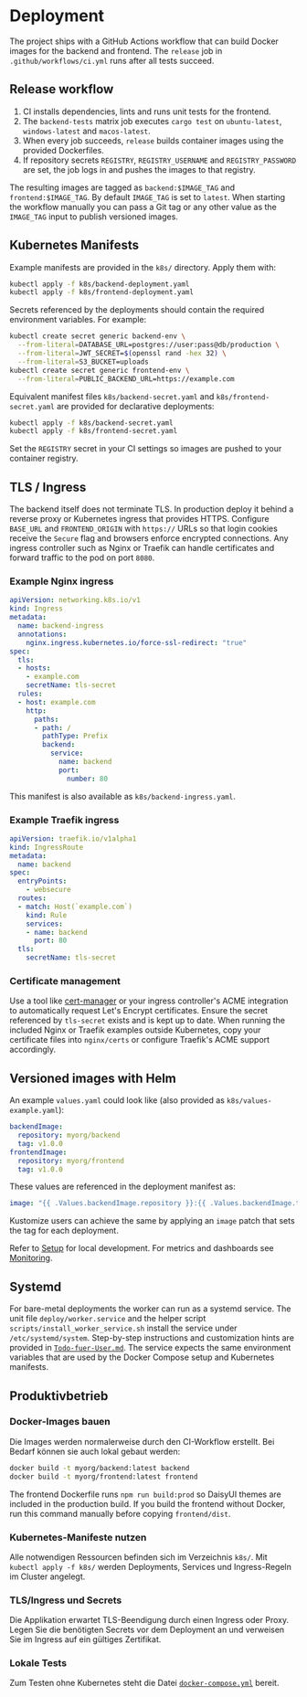 # Deployment

The project ships with a GitHub Actions workflow that can build Docker images for the backend and frontend. The `release` job in `.github/workflows/ci.yml` runs after all tests succeed.

## Release workflow
1. CI installs dependencies, lints and runs unit tests for the frontend.
2. The `backend-tests` matrix job executes `cargo test` on `ubuntu-latest`, `windows-latest` and `macos-latest`.
3. When every job succeeds, `release` builds container images using the provided Dockerfiles.
4. If repository secrets `REGISTRY`, `REGISTRY_USERNAME` and `REGISTRY_PASSWORD` are set, the job logs in and pushes the images to that registry.

The resulting images are tagged as `backend:$IMAGE_TAG` and `frontend:$IMAGE_TAG`.
By default `IMAGE_TAG` is set to `latest`. When starting the workflow manually
you can pass a Git tag or any other value as the `IMAGE_TAG` input to publish
versioned images.

## Kubernetes Manifests

Example manifests are provided in the `k8s/` directory.
Apply them with:

```bash
kubectl apply -f k8s/backend-deployment.yaml
kubectl apply -f k8s/frontend-deployment.yaml
```

Secrets referenced by the deployments should contain the required environment variables.
For example:

```bash
kubectl create secret generic backend-env \
  --from-literal=DATABASE_URL=postgres://user:pass@db/production \
  --from-literal=JWT_SECRET=$(openssl rand -hex 32) \
  --from-literal=S3_BUCKET=uploads
kubectl create secret generic frontend-env \
  --from-literal=PUBLIC_BACKEND_URL=https://example.com
```

Equivalent manifest files `k8s/backend-secret.yaml` and
`k8s/frontend-secret.yaml` are provided for declarative deployments:

```bash
kubectl apply -f k8s/backend-secret.yaml
kubectl apply -f k8s/frontend-secret.yaml
```

Set the `REGISTRY` secret in your CI settings so images are pushed to your container registry.

## TLS / Ingress

The backend itself does not terminate TLS. In production deploy it behind a reverse proxy or Kubernetes ingress that provides HTTPS. Configure `BASE_URL` and `FRONTEND_ORIGIN` with `https://` URLs so that login cookies receive the `Secure` flag and browsers enforce encrypted connections. Any ingress controller such as Nginx or Traefik can handle certificates and forward traffic to the pod on port `8080`.

### Example Nginx ingress

```yaml
apiVersion: networking.k8s.io/v1
kind: Ingress
metadata:
  name: backend-ingress
  annotations:
    nginx.ingress.kubernetes.io/force-ssl-redirect: "true"
spec:
  tls:
  - hosts:
    - example.com
    secretName: tls-secret
  rules:
  - host: example.com
    http:
      paths:
      - path: /
        pathType: Prefix
        backend:
          service:
            name: backend
            port:
              number: 80
```

This manifest is also available as `k8s/backend-ingress.yaml`.

### Example Traefik ingress

```yaml
apiVersion: traefik.io/v1alpha1
kind: IngressRoute
metadata:
  name: backend
spec:
  entryPoints:
    - websecure
  routes:
  - match: Host(`example.com`)
    kind: Rule
    services:
    - name: backend
      port: 80
  tls:
    secretName: tls-secret
```

### Certificate management

Use a tool like [cert-manager](https://cert-manager.io/) or your ingress controller's ACME integration to automatically request Let's Encrypt certificates. Ensure the secret referenced by `tls-secret` exists and is kept up to date. When running the included Nginx or Traefik examples outside Kubernetes, copy your certificate files into `nginx/certs` or configure Traefik's ACME support accordingly.

## Versioned images with Helm

An example `values.yaml` could look like (also provided as `k8s/values-example.yaml`):

```yaml
backendImage:
  repository: myorg/backend
  tag: v1.0.0
frontendImage:
  repository: myorg/frontend
  tag: v1.0.0
```

These values are referenced in the deployment manifest as:

```yaml
image: "{{ .Values.backendImage.repository }}:{{ .Values.backendImage.tag }}"
```

Kustomize users can achieve the same by applying an `image` patch that sets the
tag for each deployment.

Refer to [Setup](Setup.md) for local development. For metrics and dashboards see [Monitoring](Monitoring.md).

## Systemd

For bare-metal deployments the worker can run as a systemd service. The unit file
`deploy/worker.service` and the helper script `scripts/install_worker_service.sh`
install the service under `/etc/systemd/system`. Step-by-step instructions and
customization hints are provided in
[`Todo-fuer-User.md`](Todo-fuer-User.md). The service expects the same
environment variables that are used by the Docker Compose setup and Kubernetes
manifests.

## Produktivbetrieb

### Docker-Images bauen
Die Images werden normalerweise durch den CI-Workflow erstellt. Bei Bedarf können sie auch lokal gebaut werden:
```bash
docker build -t myorg/backend:latest backend
docker build -t myorg/frontend:latest frontend
```
The frontend Dockerfile runs `npm run build:prod` so DaisyUI themes are included
in the production build. If you build the frontend without Docker, run this
command manually before copying `frontend/dist`.

### Kubernetes-Manifeste nutzen
Alle notwendigen Ressourcen befinden sich im Verzeichnis `k8s/`. Mit
`kubectl apply -f k8s/` werden Deployments, Services und Ingress-Regeln im Cluster angelegt.

### TLS/Ingress und Secrets
Die Applikation erwartet TLS-Beendigung durch einen Ingress oder Proxy. Legen Sie die benötigten Secrets vor dem Deployment an und verweisen Sie im Ingress auf ein gültiges Zertifikat.

### Lokale Tests
Zum Testen ohne Kubernetes steht die Datei [`docker-compose.yml`](../docker-compose.yml) bereit.
